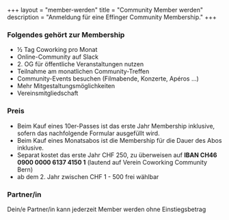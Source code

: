 +++
layout = "member-werden"
title = "Community Member werden"
description = "Anmeldung für eine Effinger Community Membership."
+++

### Folgendes gehört zur Membership

* ½ Tag Coworking pro Monat
* Online-Community auf Slack
* 2\. OG für öffentliche Veranstaltungen nutzen
* Teilnahme am monatlichen Community-Treffen
* Community-Events besuchen (Filmabende, Konzerte, Apéros …)
* Mehr Mitgestaltungsmöglichkeiten
* Vereinsmitgliedschaft

### Preis

* Beim Kauf eines 10er-Passes ist das erste Jahr Membership inklusive, sofern das nachfolgende Formular ausgefüllt wird.
* Beim Kauf eines Monatsabos ist die Membership für die Dauer des Abos inklusive.
* Separat kostet das erste Jahr CHF 250, zu überweisen auf **IBAN CH46 0900 0000 6137 4150 1** (lautend auf Verein Coworking Community Bern)
* ab dem 2. Jahr zwischen CHF 1 - 500 frei wählbar

### Partner/in

Dein/e Partner/in kann jederzeit Member werden ohne Einstiegsbetrag
